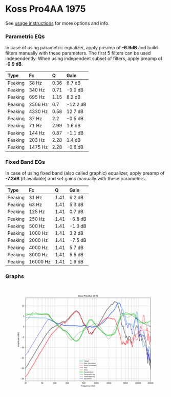 # Koss Pro4AA 1975
See [usage instructions](https://github.com/jaakkopasanen/AutoEq#usage) for more options and info.

### Parametric EQs
In case of using parametric equalizer, apply preamp of **-6.9dB** and build filters manually
with these parameters. The first 5 filters can be used independently.
When using independent subset of filters, apply preamp of **-6.9 dB**.

| Type    | Fc      |    Q | Gain     |
|:--------|:--------|:-----|:---------|
| Peaking | 38 Hz   | 0.36 | 6.7 dB   |
| Peaking | 340 Hz  | 0.71 | -9.0 dB  |
| Peaking | 695 Hz  | 1.15 | 8.2 dB   |
| Peaking | 2506 Hz | 0.7  | -12.2 dB |
| Peaking | 4330 Hz | 0.58 | 12.7 dB  |
| Peaking | 37 Hz   | 2.2  | -0.5 dB  |
| Peaking | 71 Hz   | 2.99 | 1.6 dB   |
| Peaking | 144 Hz  | 0.87 | -1.1 dB  |
| Peaking | 203 Hz  | 2.28 | 1.4 dB   |
| Peaking | 1475 Hz | 2.28 | -0.6 dB  |

### Fixed Band EQs
In case of using fixed band (also called graphic) equalizer, apply preamp of **-7.3dB**
(if available) and set gains manually with these parameters.

| Type    | Fc       |    Q | Gain    |
|:--------|:---------|:-----|:--------|
| Peaking | 31 Hz    | 1.41 | 6.2 dB  |
| Peaking | 63 Hz    | 1.41 | 5.3 dB  |
| Peaking | 125 Hz   | 1.41 | 0.7 dB  |
| Peaking | 250 Hz   | 1.41 | -6.8 dB |
| Peaking | 500 Hz   | 1.41 | -1.0 dB |
| Peaking | 1000 Hz  | 1.41 | 3.2 dB  |
| Peaking | 2000 Hz  | 1.41 | -7.5 dB |
| Peaking | 4000 Hz  | 1.41 | 5.7 dB  |
| Peaking | 8000 Hz  | 1.41 | 5.5 dB  |
| Peaking | 16000 Hz | 1.41 | 1.9 dB  |

### Graphs
![](./Koss%20Pro4AA%201975.png)